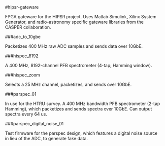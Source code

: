 #hipsr-gateware

FPGA gateware for the HIPSR project. Uses Matlab Simulink, Xilinx System Generator, 
and radio-astronomy specific gateware libraries from the CASPER collaboration.

###adc_to_10gbe

Packetizes 400 MHz raw ADC samples and sends data over 10GbE. 


###hispec_8192

A 400 MHz, 8192-channel PFB spectrometer (4-tap, Hamming window).

###hispec_zoom

Selects a 25 MHz channel, packetizes, and sends over 10GbE.

###parspec_01

In use for the HTRU survey. A 400 MHz bandwidth PFB spectrometer (2-tap Hamming), which packetizes
and sends spectra over 10GbE. Can output spectra every 64 us.

###parspec_digital_noise_01

Test firmware for the parspec design, which features a digital noise source in lieu of the ADC,
to generate fake data.